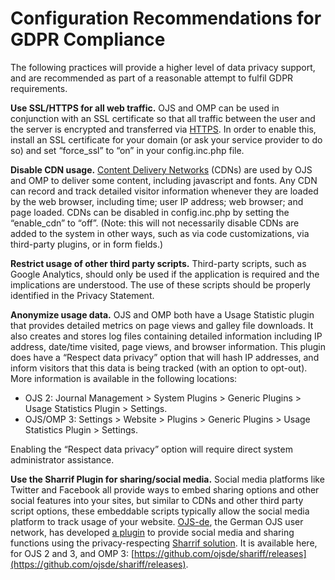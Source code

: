 # Configuration Recommendations for GDPR Compliance

The following practices will provide a higher level of data privacy support, and are recommended as part of a reasonable attempt to fulfil GDPR requirements.

**Use SSL/HTTPS for all web traffic.** OJS and OMP can be used in conjunction with an SSL certificate so that all traffic between the user and the server is encrypted and transferred via [HTTPS](https://en.wikipedia.org/wiki/HTTPS). In order to enable this, install an SSL certificate for your domain (or ask your service provider to do so) and set “force_ssl” to “on” in your config.inc.php file.

**Disable CDN usage.** [Content Delivery Networks](https://en.wikipedia.org/wiki/Content_delivery_network) (CDNs) are used by OJS and OMP to deliver some content, including javascript and fonts. Any CDN can record and track detailed visitor information whenever they are loaded by the web browser, including time; user IP address; web browser; and page loaded. CDNs can be disabled in config.inc.php by setting the “enable_cdn” to “off”. (Note: this will not necessarily disable CDNs are added to the system in other ways, such as via code customizations, via third-party plugins, or in form fields.)

**Restrict usage of other third party scripts.** Third-party scripts, such as Google Analytics, should only be used if the application is required and the implications are understood. The use of these scripts should be properly identified in the Privacy Statement.

**Anonymize usage data.** OJS and OMP both have a Usage Statistic plugin that provides detailed metrics on page views and galley file downloads. It also creates and stores log files containing detailed information including IP address, date/time visited, page views, and browser information. This plugin does have a “Respect data privacy” option that will hash IP addresses, and inform visitors that this data is being tracked (with an option to opt-out). More information is available in the following locations:

* OJS 2: Journal Management > System Plugins > Generic Plugins > Usage Statistics Plugin > Settings.
* OJS/OMP 3: Settings > Website > Plugins > Generic Plugins > Usage Statistics Plugin > Settings.

Enabling the “Respect data privacy” option will require direct system administrator assistance.

**Use the Sharrif Plugin for sharing/social media.** Social media platforms like Twitter and Facebook all provide ways to embed sharing options and other social features into your sites, but similar to CDNs and other third party script options, these embeddable scripts typically allow the social media platform to track usage of your website. [OJS-de](http://www.ojs-de.net), the German OJS user network, has developed [a plugin](https://github.com/ojsde/shariff) to provide social media and sharing functions using the privacy-respecting [Sharrif solution](https://github.com/heiseonline/shariff). It is available here, for OJS 2 and 3, and OMP 3: [https://github.com/ojsde/shariff/releases](https://github.com/ojsde/shariff/releases).
